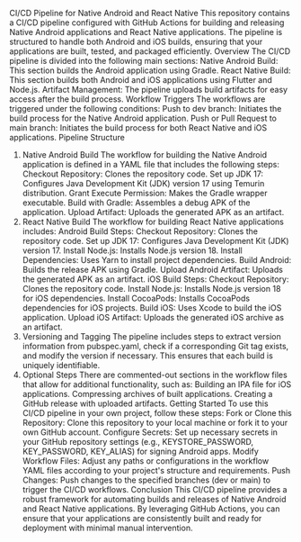 CI/CD Pipeline for Native Android and React Native
This repository contains a CI/CD pipeline configured with GitHub Actions for building and releasing Native Android applications and React Native applications. The pipeline is structured to handle both Android and iOS builds, ensuring that your applications are built, tested, and packaged efficiently.
Overview
The CI/CD pipeline is divided into the following main sections:
Native Android Build: This section builds the Android application using Gradle.
React Native Build: This section builds both Android and iOS applications using Flutter and Node.js.
Artifact Management: The pipeline uploads build artifacts for easy access after the build process.
Workflow Triggers
The workflows are triggered under the following conditions:
Push to dev branch: Initiates the build process for the Native Android application.
Push or Pull Request to main branch: Initiates the build process for both React Native and iOS applications.
Pipeline Structure
1. Native Android Build
The workflow for building the Native Android application is defined in a YAML file that includes the following steps:
Checkout Repository: Clones the repository code.
Set up JDK 17: Configures Java Development Kit (JDK) version 17 using Temurin distribution.
Grant Execute Permission: Makes the Gradle wrapper executable.
Build with Gradle: Assembles a debug APK of the application.
Upload Artifact: Uploads the generated APK as an artifact.
2. React Native Build
The workflow for building React Native applications includes:
Android Build Steps:
Checkout Repository: Clones the repository code.
Set up JDK 17: Configures Java Development Kit (JDK) version 17.
Install Node.js: Installs Node.js version 18.
Install Dependencies: Uses Yarn to install project dependencies.
Build Android: Builds the release APK using Gradle.
Upload Android Artifact: Uploads the generated APK as an artifact.
iOS Build Steps:
Checkout Repository: Clones the repository code.
Install Node.js: Installs Node.js version 18 for iOS dependencies.
Install CocoaPods: Installs CocoaPods dependencies for iOS projects.
Build iOS: Uses Xcode to build the iOS application.
Upload iOS Artifact: Uploads the generated iOS archive as an artifact.
3. Versioning and Tagging
The pipeline includes steps to extract version information from pubspec.yaml, check if a corresponding Git tag exists, and modify the version if necessary. This ensures that each build is uniquely identifiable.
4. Optional Steps
There are commented-out sections in the workflow files that allow for additional functionality, such as:
Building an IPA file for iOS applications.
Compressing archives of built applications.
Creating a GitHub release with uploaded artifacts.
Getting Started
To use this CI/CD pipeline in your own project, follow these steps:
Fork or Clone this Repository:
Clone this repository to your local machine or fork it to your own GitHub account.
Configure Secrets:
Set up necessary secrets in your GitHub repository settings (e.g., KEYSTORE_PASSWORD, KEY_PASSWORD, KEY_ALIAS) for signing Android apps.
Modify Workflow Files:
Adjust any paths or configurations in the workflow YAML files according to your project's structure and requirements.
Push Changes:
Push changes to the specified branches (dev or main) to trigger the CI/CD workflows.
Conclusion
This CI/CD pipeline provides a robust framework for automating builds and releases of Native Android and React Native applications. By leveraging GitHub Actions, you can ensure that your applications are consistently built and ready for deployment with minimal manual intervention.